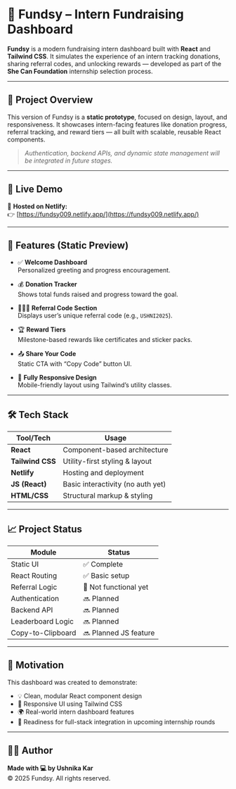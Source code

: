 # 💸 Fundsy – Intern Fundraising Dashboard

**Fundsy** is a modern fundraising intern dashboard built with **React** and **Tailwind CSS**. It simulates the experience of an intern tracking donations, sharing referral codes, and unlocking rewards — developed as part of the **She Can Foundation** internship selection process.

---

## 🧠 Project Overview

This version of Fundsy is a **static prototype**, focused on design, layout, and responsiveness. It showcases intern-facing features like donation progress, referral tracking, and reward tiers — all built with scalable, reusable React components.

> _Authentication, backend APIs, and dynamic state management will be integrated in future stages._

---

## 🚀 Live Demo

🔗 **Hosted on Netlify:**  
👉 [https://fundsy009.netlify.app/](https://fundsy009.netlify.app/)

---

## 🎯 Features (Static Preview)

- ✅ **Welcome Dashboard**  
  Personalized greeting and progress encouragement.

- 💰 **Donation Tracker**  
  Shows total funds raised and progress toward the goal.

- 🧑‍🤝‍🧑 **Referral Code Section**  
  Displays user’s unique referral code (e.g., `USHNI2025`).

- 🏆 **Reward Tiers**  
  Milestone-based rewards like certificates and sticker packs.

- 📤 **Share Your Code**  
  Static CTA with “Copy Code” button UI.

- 📱 **Fully Responsive Design**  
  Mobile-friendly layout using Tailwind’s utility classes.

---

## 🛠 Tech Stack

| Tool/Tech        | Usage                            |
|------------------|----------------------------------|
| **React**        | Component-based architecture     |
| **Tailwind CSS** | Utility-first styling & layout   |
| **Netlify**      | Hosting and deployment           |
| **JS (React)**   | Basic interactivity (no auth yet)|
| **HTML/CSS**     | Structural markup & styling      |

---

## 📈 Project Status

| Module             | Status         |
|--------------------|----------------|
| Static UI          | ✅ Complete     |
| React Routing      | ✅ Basic setup  |
| Referral Logic     | 🚧 Not functional yet |
| Authentication     | 🔜 Planned      |
| Backend API        | 🔜 Planned      |
| Leaderboard Logic  | 🔜 Planned      |
| Copy-to-Clipboard  | 🔜 Planned JS feature |

---

## 🧠 Motivation

This dashboard was created to demonstrate:

- 💡 Clean, modular React component design  
- 📱 Responsive UI using Tailwind CSS  
- 🌍 Real-world intern dashboard features  
- 🔗 Readiness for full-stack integration in upcoming internship rounds

---

## 🙋‍♀️ Author

**Made with 💻 by Ushnika Kar**  
© 2025 Fundsy. All rights reserved.
